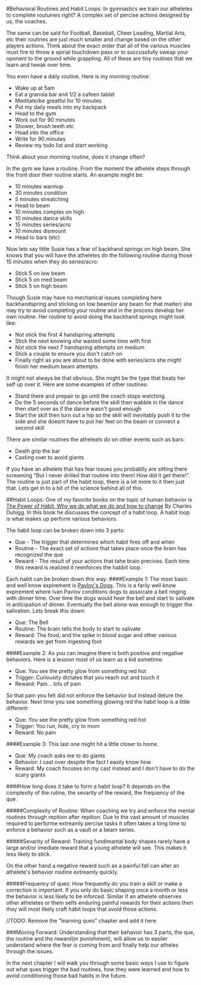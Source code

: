 #Behavioral Routines and Habit Loops:
In gymnastics we train our atheletes to complete routuines right? A complex set of percise actions designed by us, the coaches. 

The same can be said for Football, Baseball, Cheer Leading, Martial Arts, etc their routines are just much smaller and change based on the other players actions. Think about the exact order that all of the various muscles must fire to throw a spirial touchdown pass or to succussfully sweap your oponent to the ground while grappling. All of these are tiny routines that we learn and tweak over time.

You even have a daily routine. Here is my morning routine:

* Wake up at 5am
* Eat a granola bar and 1/2 a cafeen tablet
* Meditate/be greatful for 10 minutes
* Put my daily meals into my backpack
* Head to the gym
* Work out for 90 minutes
* Shower, brush teeth etc 
* Head into the office
* Write for 90 minutes
* Review my todo list and start working

Think about your morning routine, does it change often? 

In the gym we have a routine. From the moment the athelete steps through the front door their routine starts. An example might be:

* 10 minutes warmup
* 30 minutes condition
* 5 minutes streatching
* Head to beam
* 10 minutes complex on high
* 10 minutes dance skills
* 15 minutes series/acro
* 10 minutes dismount
* Head to bars (etc)

Now lets say little Susie has  a fear of backhand springs on high beam. She knows that you will have the atheletes do the following routine during those 15 minutes when they do series/acro:

* Stick 5 on low beam
* Stick 5 on med beam
* Stick 5 on high beam 

Though Susie may have no mechanical issues completing here backhandspring and sticking on low beam(or any beam for that matter) she may try to avoid completing your routine and in the process develop her own routine. Her routine to avoid doing the backhand springs might look like:

* Not stick the first 4 handspring attempts
* Stick the next knowing she wasted some time with first
* Not stick the next 7 handspring attempts on medium
* Stick a couple to ensure you don't catch on
* Finally right as you are about to be done with series/acro she might finish her medium beam attempts

It might not always be that obvious. She might be the type that beats her self up over it. Here are some examples of other routines:

* Stand there and prepair to go until the coach stops watching 
* Do the 5 seconds of dance before the skill then wabble in the dance then start over as if the dance wasn't good enough
* Start the skill then turn out a hip so the skill  will inevitably push it to the side and she doesnt have to put her feet on the beam or connect a second skill

There are similar routines the atheleats do on other events such as bars:

* Death grip the bar
* Casting over to avoid giants

If you have an athelete that has fear issues you probablly are sitting there screaming "But I never drilled that routine into them! How did it get there!". The routine is just part of the habit loop, there is a lot more to it then just that. Lets get in to a bit of the science behind all of this.



##Habit Loops:
One of my favorite books on the topic of human behavior is [The Power of Habit. Why we do what we do and how to change]()
By Charles Duhigg. In this book he discusses the concept of a habit loop. A habit loop is what makes up perform various behaviors. 

The habit loop can be broken down into 3 parts:

* Que - The trigger that determines which habit fires off and when
* Routine - The exact set of actions that takes place once the brain has recognized the que
* Reward - The result of your actions that tahe brain precives. Each time this reward is realized it reenforces the habbit loop.
 
Each habit can be broken down this way:
####Example 1:
The most basic and well know expirement is [Pavlov's Dogs](http://www.simplypsychology.org/pavlov.html). This is a farily well know expirement where Ivan Pavlov conditions dogs to assoicate a bell ringing with dinner time. Over time the dogs would hear the bell and start to salivate in anticipation of dinner. Eventually the bell alone was enough to trigger the salivation. Lets break this down:

* Que: The Bell
* Routine: The brain tells the body to start to salivate
* Reward: The food, and the spike in blood sugar and other various rewards we get from ingesting foot

####Example 2:
As you can imagine there is both positive and negative behaviors. Here is a lession most of us learn as a kid sometime:

* Que: You see the pretty glow from something red hot
* Trigger: Curiousity dictates that you reach out and touch it
* Reward: Pain... lots of pain

So that pain you felt did not enforce the behavior but instead deture the behavior. Next time you see something glowing red the habit loop is a little different:

* Que: You see the pretty glow from something red hot
* Trigger: You run, hide, cry to mom
* Reward: No pain

####Example 3:
This last one might hit a little closer to home.

* Que:  My coach asks me to do giants
* Behavior: I cast over despite the fact I easily know how
* Reward: My coach focuses on my cast instead and I don't have to do the scary giants

####How long does it take to form a habit loop?
It depends on the complexity of the rutine, the sevarity of the reward, the frequency of the que. 

#####Complexity of Routine:
When coaching we try and enforce the mental routines through repition after repition. Due to the vast amount of muscles required to performe extreamly percise tasks it often takes a long time to enforce a behavior such as a vault or a beam series.

#####Sevarity of Reward:
Training fundimantal body shapes rarely have a large and/or imediate reward that a young athelete will see. This makes it less likely to stick. 

On the other hand a negative reward such as a painful fall can alter an athelete's behavior routine extreamly quickly.

#####Frequency of ques:
How frequently do you train a skill or make a correction is important. If you only do basic shaping once a month or less the behavior is less likely to be inforced. Similar if an athelete observes other atheletes or them selfs enduring painful rewards for their actions then they will most likely craft habit loops that avoid those actions.


//TODO: Remove the "learning ques" chapter and add it here





###Moving Forward:
Understanding that their behavior has 3 parts, the que, the routine and the reward(or punishment), will allow us to easiler understand where the fear is coming from and finally help our atheles through the issues. 

In the next chapter I will walk you through some basic ways I use to figure out what ques trigger the bad routines, how they were learned and how to avoid conditioning those bad habits in the future.
